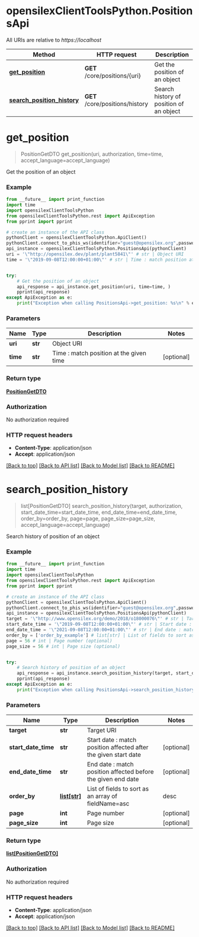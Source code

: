 # opensilexClientToolsPython.PositionsApi

All URIs are relative to *https://localhost*

Method | HTTP request | Description
------------- | ------------- | -------------
[**get_position**](PositionsApi.md#get_position) | **GET** /core/positions/{uri} | Get the position of an object
[**search_position_history**](PositionsApi.md#search_position_history) | **GET** /core/positions/history | Search history of position of an object


# **get_position**
> PositionGetDTO get_position(uri, authorization, time=time, accept_language=accept_language)

Get the position of an object



### Example
```python
from __future__ import print_function
import time
import opensilexClientToolsPython
from opensilexClientToolsPython.rest import ApiException
from pprint import pprint

# create an instance of the API class
pythonClient = opensilexClientToolsPython.ApiClient()
pythonClient.connect_to_phis_ws(identifier="guest@opensilex.org",password="guest",host="https://localhost")
api_instance = opensilexClientToolsPython.PositionsApi(pythonClient)
uri = '\"http://opensilex.dev/plant/plant5841\"' # str | Object URI
time = '\"2019-09-08T12:00:00+01:00\"' # str | Time : match position at the given time (optional)


try:
    # Get the position of an object
    api_response = api_instance.get_position(uri, time=time, )
    pprint(api_response)
except ApiException as e:
    print("Exception when calling PositionsApi->get_position: %s\n" % e)
```

### Parameters

Name | Type | Description  | Notes
------------- | ------------- | ------------- | -------------
 **uri** | **str**| Object URI | 
 **time** | **str**| Time : match position at the given time | [optional] 


### Return type

[**PositionGetDTO**](PositionGetDTO.md)

### Authorization

No authorization required

### HTTP request headers

 - **Content-Type**: application/json
 - **Accept**: application/json

[[Back to top]](#) [[Back to API list]](../README.md#documentation-for-api-endpoints) [[Back to Model list]](../README.md#documentation-for-models) [[Back to README]](../README.md)

# **search_position_history**
> list[PositionGetDTO] search_position_history(target, authorization, start_date_time=start_date_time, end_date_time=end_date_time, order_by=order_by, page=page, page_size=page_size, accept_language=accept_language)

Search history of position of an object



### Example
```python
from __future__ import print_function
import time
import opensilexClientToolsPython
from opensilexClientToolsPython.rest import ApiException
from pprint import pprint

# create an instance of the API class
pythonClient = opensilexClientToolsPython.ApiClient()
pythonClient.connect_to_phis_ws(identifier="guest@opensilex.org",password="guest",host="https://localhost")
api_instance = opensilexClientToolsPython.PositionsApi(pythonClient)
target = '\"http://www.opensilex.org/demo/2018/o18000076\"' # str | Target URI
start_date_time = '\"2019-09-08T12:00:00+01:00\"' # str | Start date : match position affected after the given start date (optional)
end_date_time = '\"2021-09-08T12:00:00+01:00\"' # str | End date : match position affected before the given end date (optional)
order_by = ['order_by_example'] # list[str] | List of fields to sort as an array of fieldName=asc|desc (optional)
page = 56 # int | Page number (optional)
page_size = 56 # int | Page size (optional)


try:
    # Search history of position of an object
    api_response = api_instance.search_position_history(target, start_date_time=start_date_time, end_date_time=end_date_time, order_by=order_by, page=page, page_size=page_size, )
    pprint(api_response)
except ApiException as e:
    print("Exception when calling PositionsApi->search_position_history: %s\n" % e)
```

### Parameters

Name | Type | Description  | Notes
------------- | ------------- | ------------- | -------------
 **target** | **str**| Target URI | 
 **start_date_time** | **str**| Start date : match position affected after the given start date | [optional] 
 **end_date_time** | **str**| End date : match position affected before the given end date | [optional] 
 **order_by** | [**list[str]**](str.md)| List of fields to sort as an array of fieldName&#x3D;asc|desc | [optional] 
 **page** | **int**| Page number | [optional] 
 **page_size** | **int**| Page size | [optional] 


### Return type

[**list[PositionGetDTO]**](PositionGetDTO.md)

### Authorization

No authorization required

### HTTP request headers

 - **Content-Type**: application/json
 - **Accept**: application/json

[[Back to top]](#) [[Back to API list]](../README.md#documentation-for-api-endpoints) [[Back to Model list]](../README.md#documentation-for-models) [[Back to README]](../README.md)

